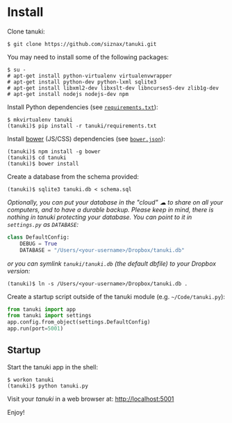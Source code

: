 Install
================================================================

Clone tanuki:

```shell
$ git clone https://github.com/siznax/tanuki.git
```

You may need to install some of the following packages:

```root
$ su -
# apt-get install python-virtualenv virtualenvwrapper
# apt-get install python-dev python-lxml sqlite3
# apt-get install libxml2-dev libxslt-dev libncurses5-dev zlib1g-dev
# apt-get install nodejs nodejs-dev npm
```


Install Python dependencies (see [`requirements.txt`](https://github.com/siznax/tanuki/blob/master/requirements.txt)):

```shell
$ mkvirtualenv tanuki
(tanuki)$ pip install -r tanuki/requirements.txt
```


Install [bower](http://bower.io/) (JS/CSS) dependencies (see [`bower.json`](https://github.com/siznax/tanuki/blob/master/bower.json)):

```shell
(tanuki)$ npm install -g bower
(tanuki)$ cd tanuki
(tanuki)$ bower install
```


Create a database from the schema provided:

```shell
(tanuki)$ sqlite3 tanuki.db < schema.sql
```


_Optionally, you can put your database in the "cloud" &#x2601; to share
on all your computers, and to have a durable backup. Please keep in
mind, there is nothing in tanuki protecting your database. You can
point to it in `settings.py` as `DATABASE`:_

```python
class DefaultConfig:
    DEBUG = True
    DATABASE = "/Users/<your-username>/Dropbox/tanuki.db"
```

_or you can symlink `tanuki/tanuki.db` (the default dbfile) to your Dropbox version:_

```shell
(tanuki)$ ln -s /Users/<your-username>/Dropbox/tanuki.db .
```


Create a startup script outside of the tanuki module (e.g. `~/Code/tanuki.py`): 

```python
from tanuki import app
from tanuki import settings
app.config.from_object(settings.DefaultConfig)
app.run(port=5001)
```


Startup
-------

Start the tanuki app in the shell:

```shell
$ workon tanuki
(tanuki)$ python tanuki.py
```

Visit your _tanuki_ in a web browser at: <http://localhost:5001>

Enjoy!
